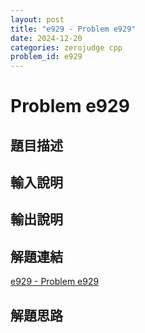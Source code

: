 ```yaml
---
layout: post
title: "e929 - Problem e929"
date: 2024-12-20
categories: zerojudge cpp
problem_id: e929
---
```


# Problem e929

## 題目描述



## 輸入說明



## 輸出說明



## 解題連結

[e929 - Problem e929](https://zerojudge.tw/ShowProblem?problemid=e929)

## 解題思路


